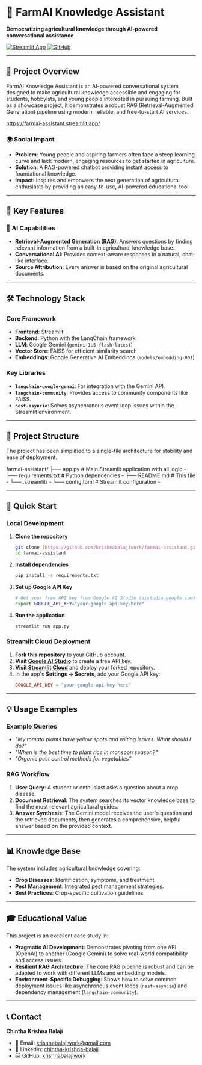 # 🌾 FarmAI Knowledge Assistant

**Democratizing agricultural knowledge through AI-powered conversational assistance**

[![Streamlit App](https://static.streamlit.io/badges/streamlit_badge_black_white.svg)](https://farmai-assistant.streamlit.app/)
[![GitHub](https://img.shields.io/badge/GitHub-krishnabalajiwork-blue)](https://github.com/krishnabalajiwork/farmai-assistant)

---

## 🎯 Project Overview

FarmAI Knowledge Assistant is an AI-powered conversational system designed to make agricultural knowledge accessible and engaging for students, hobbyists, and young people interested in pursuing farming. Built as a showcase project, it demonstrates a robust RAG (Retrieval-Augmented Generation) pipeline using modern, reliable, and free-to-start AI services. 

https://farmai-assistant.streamlit.app/

### 🌍 Social Impact
- **Problem**: Young people and aspiring farmers often face a steep learning curve and lack modern, engaging resources to get started in agriculture.
- **Solution**: A RAG-powered chatbot providing instant access to foundational knowledge.
- **Impact**: Inspires and empowers the next generation of agricultural enthusiasts by providing an easy-to-use, AI-powered educational tool.

---

## 🚀 Key Features

### 🤖 AI Capabilities
- **Retrieval-Augmented Generation (RAG)**: Answers questions by finding relevant information from a built-in agricultural knowledge base.
- **Conversational AI**: Provides context-aware responses in a natural, chat-like interface.
- **Source Attribution**: Every answer is based on the original agricultural documents.

---

## 🛠️ Technology Stack

### Core Framework
- **Frontend**: Streamlit
- **Backend**: Python with the LangChain framework
- **LLM**: Google Gemini (`gemini-1.5-flash-latest`)
- **Vector Store**: FAISS for efficient similarity search
- **Embeddings**: Google Generative AI Embeddings (`models/embedding-001`)

### Key Libraries
- **`langchain-google-genai`**: For integration with the Gemini API.
- **`langchain-community`**: Provides access to community components like FAISS.
- **`nest-asyncio`**: Solves asynchronous event loop issues within the Streamlit environment.

---

## 📁 Project Structure

The project has been simplified to a single-file architecture for stability and ease of deployment.

farmai-assistant/
├── app.py                 # Main Streamlit application with all logic -
├── requirements.txt       # Python dependencies -
├── README.md              # This file -
└── .streamlit/ -
└── config.toml        # Streamlit configuration -

---

## 🚀 Quick Start

### Local Development

1.  **Clone the repository**
    ```bash
    git clone [https://github.com/krishnabalajiwork/farmai-assistant.git](https://github.com/krishnabalajiwork/farmai-assistant.git)
    cd farmai-assistant
    ```

2.  **Install dependencies**
    ```bash
    pip install -r requirements.txt
    ```

3.  **Set up Google API Key**
    ```bash
    # Get your free API key from Google AI Studio (aistudio.google.com)
    export GOOGLE_API_KEY="your-google-api-key-here"
    ```

4.  **Run the application**
    ```bash
    streamlit run app.py
    ```

### Streamlit Cloud Deployment

1.  **Fork this repository** to your GitHub account.
2.  **Visit [Google AI Studio](https://aistudio.google.com/)** to create a free API key.
3.  **Visit [Streamlit Cloud](https://share.streamlit.io/)** and deploy your forked repository.
4.  In the app's **Settings -> Secrets**, add your Google API key:
    ```toml
    GOOGLE_API_KEY = "your-google-api-key-here"
    ```

---

## 💡 Usage Examples

### Example Queries
- *"My tomato plants have yellow spots and wilting leaves. What should I do?"*
- *"When is the best time to plant rice in monsoon season?"*
- *"Organic pest control methods for vegetables"*

### RAG Workflow
1.  **User Query**: A student or enthusiast asks a question about a crop disease.
2.  **Document Retrieval**: The system searches its vector knowledge base to find the most relevant agricultural guides.
3.  **Answer Synthesis**: The Gemini model receives the user's question and the retrieved documents, then generates a comprehensive, helpful answer based on the provided context.

---

## 📊 Knowledge Base
The system includes agricultural knowledge covering:
- **Crop Diseases**: Identification, symptoms, and treatment.
- **Pest Management**: Integrated pest management strategies.
- **Best Practices**: Crop-specific cultivation guidelines.

---

## 🎓 Educational Value
This project is an excellent case study in:
- **Pragmatic AI Development**: Demonstrates pivoting from one API (OpenAI) to another (Google Gemini) to solve real-world compatibility and access issues.
- **Resilient RAG Architecture**: The core RAG pipeline is robust and can be adapted to work with different LLMs and embedding models.
- **Environment-Specific Debugging**: Shows how to solve common deployment issues like asynchronous event loops (`nest-asyncio`) and dependency management (`langchain-community`).

---

## 📞 Contact
**Chintha Krishna Balaji**
- 📧 Email: krishnabalajiwork@gmail.com
- 💼 LinkedIn: [chintha-krishna-balaji](https://www.linkedin.com/in/chintha-krishna-balaji)
- 🐱 GitHub: [krishnabalajiwork](https://github.com/krishnabalajiwork)
